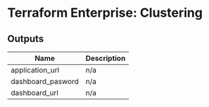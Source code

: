 # Terraform Enterprise: Clustering

## Outputs

| Name | Description |
|------|-------------|
| application\_url | n/a |
| dashboard\_pasword | n/a |
| dashboard\_url | n/a |


